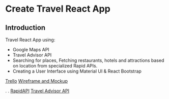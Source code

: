 # Create Travel React App 

## Introduction
Travel React App using:
- Google Maps API
- Travel Advisor API
- Searching for places, Fetching restaurants, hotels and attractions based on location from specialized Rapid APIs.
- Creating a User Interface using Material UI & React Bootstrap

[Trello](https://trello.com/b/jnJT3Qgf/travel-react-app)
[Wireframe and Mockup](https://www.figma.com/file/tZRBb3RM894HnTmXlmBOW6/Travel-React-App?node-id=0%3A1&t=WmMWFESIamh4rhpV-0)

.
.
[RapidAPI](https://rapidapi.com/hub?utm_source=youtube.com/JavaScriptMastery&utm_medium=DevRel&utm_campaign=DevRel)
[Travel Advisor API](https://rapidapi.com/apidojo/api/travel-advisor?utm_source=youtube.com/JavaScriptMastery&utm_medium=DevRel&utm_campaign=DevRel)
